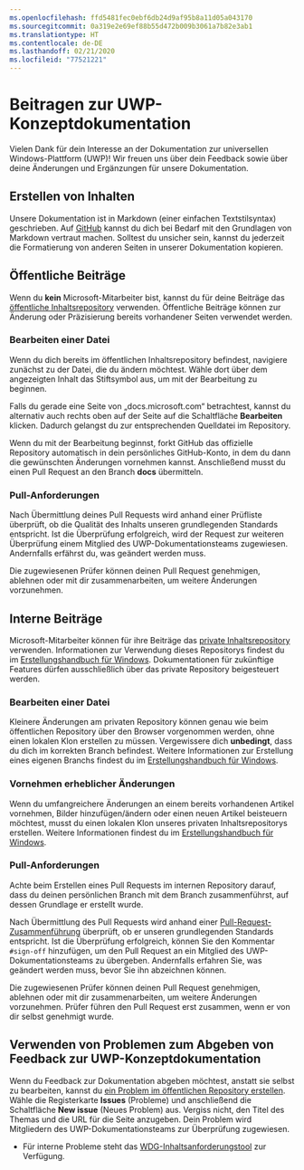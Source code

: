 ```yaml
---
ms.openlocfilehash: ffd5481fec0ebf6db24d9af95b8a11d05a043170
ms.sourcegitcommit: 0a319e2e69ef88b55d472b009b3061a7b82e3ab1
ms.translationtype: HT
ms.contentlocale: de-DE
ms.lasthandoff: 02/21/2020
ms.locfileid: "77521221"
---
```

# <a name="contributing-to-uwp-conceptual-documentation"></a>Beitragen zur UWP-Konzeptdokumentation

Vielen Dank für dein Interesse an der Dokumentation zur universellen Windows-Plattform (UWP)! Wir freuen uns über dein Feedback sowie über deine Änderungen und Ergänzungen für unsere Dokumentation.

## <a name="writing-content"></a>Erstellen von Inhalten

Unsere Dokumentation ist in Markdown (einer einfachen Textstilsyntax) geschrieben. Auf [GitHub](https://guides.github.com/features/mastering-markdown/) kannst du dich bei Bedarf mit den Grundlagen von Markdown vertraut machen. Solltest du unsicher sein, kannst du jederzeit die Formatierung von anderen Seiten in unserer Dokumentation kopieren.

## <a name="public-contributions"></a>Öffentliche Beiträge

Wenn du **kein** Microsoft-Mitarbeiter bist, kannst du für deine Beiträge das [öffentliche Inhaltsrepository](https://github.com/MicrosoftDocs/windows-uwp) verwenden. Öffentliche Beiträge können zur Änderung oder Präzisierung bereits vorhandener Seiten verwendet werden.

### <a name="editing-a-file"></a>Bearbeiten einer Datei

Wenn du dich bereits im öffentlichen Inhaltsrepository befindest, navigiere zunächst zu der Datei, die du ändern möchtest. Wähle dort über dem angezeigten Inhalt das Stiftsymbol aus, um mit der Bearbeitung zu beginnen.

Falls du gerade eine Seite von „docs.microsoft.com“ betrachtest, kannst du alternativ auch rechts oben auf der Seite auf die Schaltfläche **Bearbeiten** klicken. Dadurch gelangst du zur entsprechenden Quelldatei im Repository.

Wenn du mit der Bearbeitung beginnst, forkt GitHub das offizielle Repository automatisch in dein persönliches GitHub-Konto, in dem du dann die gewünschten Änderungen vornehmen kannst. Anschließend musst du einen Pull Request an den Branch **docs** übermitteln.

### <a name="pull-requests"></a>Pull-Anforderungen

Nach Übermittlung deines Pull Requests wird anhand einer Prüfliste überprüft, ob die Qualität des Inhalts unseren grundlegenden Standards entspricht. Ist die Überprüfung erfolgreich, wird der Request zur weiteren Überprüfung einem Mitglied des UWP-Dokumentationsteams zugewiesen. Andernfalls erfährst du, was geändert werden muss.

Die zugewiesenen Prüfer können deinen Pull Request genehmigen, ablehnen oder mit dir zusammenarbeiten, um weitere Änderungen vorzunehmen.

## <a name="internal-contributions"></a>Interne Beiträge

Microsoft-Mitarbeiter können für ihre Beiträge das [private Inhaltsrepository](https://github.com/microsoftdocs/windows-uwp-pr) verwenden. Informationen zur Verwendung dieses Repositorys findest du im [Erstellungshandbuch für Windows](https://review.docs.microsoft.com/windows-authoring-guide/uwp/?branch=master). Dokumentationen für zukünftige Features dürfen ausschließlich über das private Repository beigesteuert werden.

### <a name="editing-a-file"></a>Bearbeiten einer Datei

Kleinere Änderungen am privaten Repository können genau wie beim öffentlichen Repository über den Browser vorgenommen werden, ohne einen lokalen Klon erstellen zu müssen. Vergewissere dich **unbedingt**, dass du dich im korrekten Branch befindest. Weitere Informationen zur Erstellung eines eigenen Branchs findest du im [Erstellungshandbuch für Windows](https://review.docs.microsoft.com/windows-authoring-guide/uwp/conceptual/branches?branch=master).

### <a name="making-substantial-changes"></a>Vornehmen erheblicher Änderungen

Wenn du umfangreichere Änderungen an einem bereits vorhandenen Artikel vornehmen, Bilder hinzufügen/ändern oder einen neuen Artikel beisteuern möchtest, musst du einen lokalen Klon unseres privaten Inhaltsrepositorys erstellen. Weitere Informationen findest du im [Erstellungshandbuch für Windows](https://review.docs.microsoft.com/windows-authoring-guide/uwp/conceptual/).

### <a name="pull-requests"></a>Pull-Anforderungen

Achte beim Erstellen eines Pull Requests im internen Repository darauf, dass du deinen persönlichen Branch mit dem Branch zusammenführst, auf dessen Grundlage er erstellt wurde.

Nach Übermittlung des Pull Requests wird anhand einer [Pull-Request-Zusammenführung](https://review.docs.microsoft.com/help/contribute/prmerger-overview?branch=master) überprüft, ob er unseren grundlegenden Standards entspricht. Ist die Überprüfung erfolgreich, können Sie den Kommentar `#sign-off` hinzufügen, um den Pull Request an ein Mitglied des UWP-Dokumentationsteams zu übergeben. Andernfalls erfahren Sie, was geändert werden muss, bevor Sie ihn abzeichnen können.

Die zugewiesenen Prüfer können deinen Pull Request genehmigen, ablehnen oder mit dir zusammenarbeiten, um weitere Änderungen vorzunehmen. Prüfer führen den Pull Request erst zusammen, wenn er von dir selbst genehmigt wurde.

## <a name="using-issues-to-provide-feedback-on-uwp-conceptual-documentation"></a>Verwenden von Problemen zum Abgeben von Feedback zur UWP-Konzeptdokumentation

Wenn du Feedback zur Dokumentation abgeben möchtest, anstatt sie selbst zu bearbeiten, kannst du [ein Problem im öffentlichen Repository erstellen](https://github.com/MicrosoftDocs/windows-uwp/issues). Wähle die Registerkarte **Issues** (Probleme) und anschließend die Schaltfläche **New issue** (Neues Problem) aus. Vergiss nicht, den Titel des Themas und die URL für die Seite anzugeben. Dein Problem wird Mitgliedern des UWP-Dokumentationsteams zur Überprüfung zugewiesen.

* Für interne Probleme steht das [WDG-Inhaltsanforderungstool](http://sesuw2-iis02a/WSCPubRequest/WindowsContentRequestTool.aspx) zur Verfügung.

